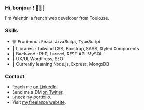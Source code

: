 ### Hi, bonjour ! 🥖🇫🇷

I'm Valentin, a french web developer from Toulouse. 

### Skills

- 💻 Front-end : React, JavaScript, TypeScript
- 💅 Libraries : Tailwind CSS, Boostrap, SASS, Styled Components
- 💽 Back-end : PHP, Laravel, REST API, MySQL
- 💼 UX/UI, WordPress, SEO
- 🌱 Currently learning Node.js, Express, MongoDB

### Contact

- Reach me [on LinkedIn](https://www.linkedin.com/in/valentin-grenier/).
- Send me a DM [on Twitter](https://twitter.com/valentingrn).
- Check [my portfolio](https://valentingrenier.fr).
- Visit [my freelance website](https://studio-val.fr).

<!--
**valentin-grenier/valentin-grenier** is a ✨ _special_ ✨ repository because its `README.md` (this file) appears on your GitHub profile.

Here are some ideas to get you started:

- 🔭 I’m currently working on ...
- 🌱 I’m currently learning ...
- 👯 I’m looking to collaborate on ...
- 🤔 I’m looking for help with ...
- 💬 Ask me about ...
- 📫 How to reach me: ...
- 😄 Pronouns: ...
- ⚡ Fun fact: ...
-->
